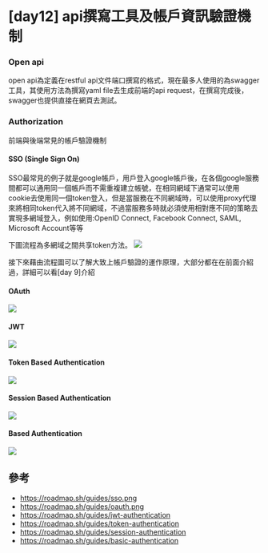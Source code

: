 # [day12] api撰寫工具及帳戶資訊驗證機制
### Open api
open api為定義在restful api文件端口撰寫的格式，現在最多人使用的為swagger工具，其使用方法為撰寫yaml file去生成前端的api request，在撰寫完成後，swagger也提供直接在網頁去測試。

### Authorization
前端與後端常見的帳戶驗證機制
#### SSO (Single Sign On)
SSO最常見的例子就是google帳戶，用戶登入google帳戶後，在各個google服務間都可以通用同一個帳戶而不需重複建立帳號，在相同網域下通常可以使用cookie去使用同一個token登入，但是當服務在不同網域時，可以使用proxy代理來將相同token代入將不同網域，不過當服務多時就必須使用相對應不同的策略去實現多網域登入，例如使用:OpenID Connect, Facebook Connect, SAML, Microsoft Account等等

下圖流程為多網域之間共享token方法。
![](https://i.imgur.com/ZHj8xoD.png)

接下來藉由流程圖可以了解大致上帳戶驗證的運作原理，大部分都在在前面介紹過，詳細可以看[day 9]介紹
#### OAuth
![](https://i.imgur.com/oB9Zvjc.jpg)

#### JWT
![](https://i.imgur.com/p7249kK.jpg)

#### Token Based Authentication
![](https://i.imgur.com/gbjW20W.jpg)

#### Session Based Authentication
![](https://i.imgur.com/svFLJtN.jpg)

#### Based Authentication
![](https://i.imgur.com/AMCUpsy.png)


## 參考
* https://roadmap.sh/guides/sso.png
* https://roadmap.sh/guides/oauth.png
* https://roadmap.sh/guides/jwt-authentication
* https://roadmap.sh/guides/token-authentication
* https://roadmap.sh/guides/session-authentication
* https://roadmap.sh/guides/basic-authentication